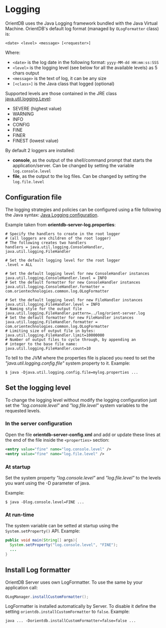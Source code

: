 # Logging

OrientDB uses the Java Logging framework bundled with the Java Virtual Machine. OrientDB's default log format (managed by `OLogFormatter` class) is:
```
<date> <level> <message> [<requester>]
```

Where:
- `<date>` is the log date in the following format: `yyyy-MM-dd HH:mm:ss:SSS`
- `<level>` is the logging level (see below for all the available levels) as 5 chars output
- `<message>` is the text of log, it can be any size
- `[<class>]` is the Java class that logged (optional)

Supported levels are those contained in the JRE class [java.util.logging.Level](http://java.sun.com/j2se/1.5.0/docs/api/java/util/logging/Level.html):
- SEVERE (highest value)
- WARNING
- INFO
- CONFIG
- FINE
- FINER
- FINEST (lowest value)

By default 2 loggers are installed:
- **console**, as the output of the shell/command prompt that starts the application/server. Can be changed by setting the variable <code>log.console.level</code>
- **file**, as the output to the log files. Can be changed by setting the <code>log.file.level</code>

## Configuration file

The logging strategies and policies can be configured using a file following the Java syntax: [Java Logging configuration](http://www.javapractices.com/topic/TopicAction.do?Id=143).

Example taken from **orientdb-server-log.properties**:
```
# Specify the handlers to create in the root logger
# (all loggers are children of the root logger)
# The following creates two handlers
handlers = java.util.logging.ConsoleHandler, java.util.logging.FileHandler

# Set the default logging level for the root logger
.level = ALL

# Set the default logging level for new ConsoleHandler instances
java.util.logging.ConsoleHandler.level = INFO
# Set the default formatter for new ConsoleHandler instances
java.util.logging.ConsoleHandler.formatter = com.orientechnologies.common.log.OLogFormatter

# Set the default logging level for new FileHandler instances
java.util.logging.FileHandler.level = INFO
# Naming style for the output file
java.util.logging.FileHandler.pattern=../log/orient-server.log
# Set the default formatter for new FileHandler instances
java.util.logging.FileHandler.formatter = com.orientechnologies.common.log.OLogFormatter
# Limiting size of output file in bytes:
java.util.logging.FileHandler.limit=10000000
# Number of output files to cycle through, by appending an
# integer to the base file name:
java.util.logging.FileHandler.count=10
```

To tell to the JVM where the properties file is placed you need to set the *"java.util.logging.config.file"* system property to it. Example:

```
$ java -Djava.util.logging.config.file=mylog.properties ...
```

## Set the logging level

To change the logging level without modify the logging configuration just set the *"log.console.level"* and *"log.file.level"* system variables to the requested levels.

### In the server configuration

Open the file **orientdb-server-config.xml** and add or update these lines at the end of the file inside the <code>&lt;properties&gt;</code> section:
```xml
<entry value="fine" name="log.console.level" />
<entry value="fine" name="log.file.level" />
```

### At startup

Set the system property *"log.console.level"* and *"log.file.level"* to the levels you want using the -D parameter of java.

Example:
```
$ java -Dlog.console.level=FINE ...
```

### At run-time

The system variable can be setted at startup using the <code>System.setProperty()</code> API. Example:
```java
public void main(String[] args){
  System.setProperty("log.console.level", "FINE");
  ...
}
```


## Install Log formatter

OrientDB Server uses own LogFormatter. To use the same by your application call:
```java
OLogManager.installCustomFormatter();
```

LogFormatter is installed automatically by Server. To disable it define the setting `orientdb.installCustomFormatter` to `false`. Example:

    java ... -Dorientdb.installCustomFormatter=false=false ...
